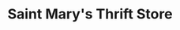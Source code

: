 ---
title: "Saint Mary's Thrift Store"
url: /eustis/saint-marys-thrift-store/
shop: Gebrauchtwaren
---